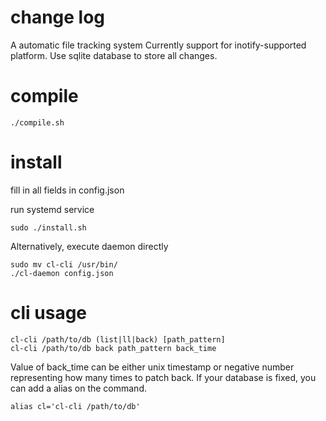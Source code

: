 # change log
A automatic file tracking system
Currently support for inotify-supported platform.
Use sqlite database to store all changes.
# compile
```shell=
./compile.sh
```
# install
fill in all fields in config.json

run systemd service
```shell=
sudo ./install.sh
```
Alternatively, execute daemon directly
```shell=
sudo mv cl-cli /usr/bin/
./cl-daemon config.json
```
# cli usage
```
cl-cli /path/to/db (list|ll|back) [path_pattern]
cl-cli /path/to/db back path_pattern back_time
```
Value of back_time can be either unix timestamp or negative number representing how many times to patch back.
If your database is fixed, you can add a alias on the command.
```shell=
alias cl='cl-cli /path/to/db'
```

